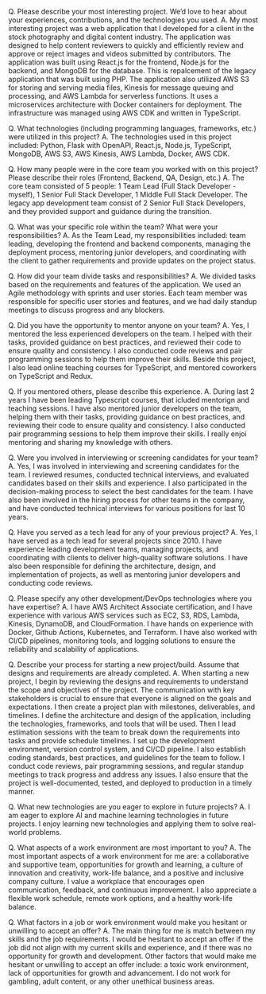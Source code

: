 Q. Please describe your most interesting project. We’d love to hear about your experiences, contributions, and the technologies you used.
A. My most interesting project was a web application that I developed for a client in the stock photography and digital content industry. The application was designed to help content reviewers to quickly and efficiently review and approve or reject images and videos submitted by contributors. The application was built using React.js for the frontend, Node.js for the backend, and MongoDB for the database. This is repalcement of the legacy application that was built using PHP. The application also utilized AWS S3 for storing and serving media files, Kinesis for message queuing and processing, and AWS Lambda for serverless functions. It uses a microservices architecture with Docker containers for deployment. The infrastructure was managed using AWS CDK and written in TypeScript.

Q. What technologies (including programming languages, frameworks, etc.) were utilized in this project?
A. The technologies used in this project included: Python, Flask with OpenAPI, React.js, Node.js, TypeScript, MongoDB, AWS S3, AWS Kinesis, AWS Lambda, Docker, AWS CDK.

Q. How many people were in the core team you worked with on this project? Please describe their roles (Frontend, Backend, QA, Design, etc.)
A. The core team consisted of 5 people: 1 Team Lead (Full Stack Developer - myself), 1 Senior Full Stack Developer, 1 Middle Full Stack Developer. The legacy app development team consist of 2 Senior Full Stack Developers, and they provided support and guidance during the transition.

Q. What was your specific role within the team? What were your responsibilities?
A. As the Team Lead, my responsibilities included: team leading, developing the frontend and backend components, managing the deployment process, mentoring junior developers, and coordinating with the client to gather requirements and provide updates on the project status.

Q. How did your team divide tasks and responsibilities?
A. We divided tasks based on the requirements and features of the application. We used an Agile methodology with sprints and user stories. Each team member was responsible for specific user stories and features, and we had daily standup meetings to discuss progress and any blockers.

Q. Did you have the opportunity to mentor anyone on your team? 
A. Yes, I mentored the less experienced developers on the team. I helped with their tasks, provided guidance on best practices, and reviewed their code to ensure quality and consistency. I also conducted code reviews and pair programming sessions to help them improve their skills. Beside this project, I also lead online teaching courses for TypeScript, and mentored coworkers on TypeScript and Redux.

Q. If you mentored others, please describe this experience.
A. During last 2 years I have been leading Typescript courses, that icluded mentorign and teaching sessions. I have also mentored junior developers on the team, helping them with their tasks, providing guidance on best practices, and reviewing their code to ensure quality and consistency. I also conducted pair programming sessions to help them improve their skills. I really enjoi mentoring and sharing my knowledge with others.


Q. Were you involved in interviewing or screening candidates for your team?
A. Yes, I was involved in interviewing and screening candidates for the team. I reviewed resumes, conducted technical interviews, and evaluated candidates based on their skills and experience. I also participated in the decision-making process to select the best candidates for the team. I have also been involved in the hiring process for other teams in the company, and have conducted technical interviews for various positions for last 10 years. 

Q. Have you served as a tech lead for any of your previous project?
A. Yes, I have served as a tech lead for several projects since 2010. I have experience leading development teams, managing projects, and coordinating with clients to deliver high-quality software solutions. I have also been responsible for defining the architecture, design, and implementation of projects, as well as mentoring junior developers and conducting code reviews.

Q.  Please specify any other development/DevOps technologies where you have expertise?
A. I have AWS Architect Associate certification, and I have experience with various AWS services such as EC2, S3, RDS, Lambda, Kinesis, DynamoDB, and CloudFormation. I have hands on experience with Docker, Github Actions, Kubernetes, and Terraform. I have also worked with CI/CD pipelines, monitoring tools, and logging solutions to ensure the reliability and scalability of applications.

Q.  Describe your process for starting a new project/build. Assume that designs and requirements are already completed.
A. When starting a new project, I begin by reviewing the designs and requirements to understand the scope and objectives of the project. The communication with key stakeholders is crucial to ensure that everyone is aligned on the goals and expectations. I then create a project plan with milestones, deliverables, and timelines. I define the architecture and design of the application, including the technologies, frameworks, and tools that will be used. Then I lead estimation sessions with the team to break down the requirements into tasks and provide schedule timelines. I set up the development environment, version control system, and CI/CD pipeline. I also establish coding standards, best practices, and guidelines for the team to follow. I conduct code reviews, pair programming sessions, and regular standup meetings to track progress and address any issues. I also ensure that the project is well-documented, tested, and deployed to production in a timely manner.

Q.  What new technologies are you eager to explore in future projects?
A. I am eager to explore AI and machine learning technologies in future projects. I enjoy learning new technologies and applying them to solve real-world problems.


Q.  What aspects of a work environment are most important to you?
A. The most important aspects of a work environment for me are: a collaborative and supportive team, opportunities for growth and learning, a culture of innovation and creativity, work-life balance, and a positive and inclusive company culture. I value a workplace that encourages open communication, feedback, and continuous improvement. I also appreciate a flexible work schedule, remote work options, and a healthy work-life balance.

Q.  What factors in a job or work environment would make you hesitant or unwilling to accept an offer?
A. The main thing for me is match between my skills and the job requirements. I would be hesitant to accept an offer if the job did not align with my current skills and experience, and if there was no opportunity for growth and development. Other factors that would make me hesitant or unwilling to accept an offer include: a toxic work environment, lack of opportunities for growth and advancement. I do not work for gambling, adult content, or any other unethical business areas. 
